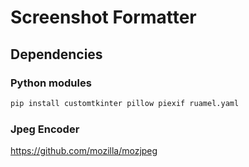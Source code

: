 # Screenshot Formatter

## Dependencies

### Python modules

```bash
pip install customtkinter pillow piexif ruamel.yaml
```
### Jpeg Encoder

https://github.com/mozilla/mozjpeg
